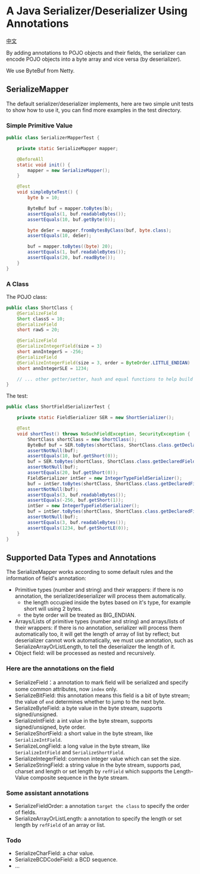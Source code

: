 # A Java Serializer/Deserializer Using Annotations

[中文](https://github.com/novrain/bytes-pojo-serializer/blob/master/README_zh.md)

By adding annotations to POJO objects and their fields, the serializer can encode POJO objects into a byte array and vice versa (by deserializer).

We use ByteBuf from Netty.

## SerializeMapper

The default serializer/deserializer implements, here are two simple unit tests to show how to use it, you can find more examples in the test directory.

### Simple Primitive Value

```Java
public class SerializerMapperTest {

    private static SerializeMapper mapper;

    @BeforeAll
    static void init() {
        mapper = new SerializeMapper();
    }

    @Test
    void simpleByteTest() {
        byte b = 10;

        ByteBuf buf = mapper.toBytes(b);
        assertEquals(1, buf.readableBytes());
        assertEquals(10, buf.getByte(0));

        byte deSer = mapper.fromBytesByClass(buf, byte.class);
        assertEquals(10, deSer);

        buf = mapper.toBytes((byte) 20);
        assertEquals(1, buf.readableBytes());
        assertEquals(20, buf.readByte());
    }
}
```

### A Class

The POJO class:

```Java
public class ShortClass {
    @SerializeField
    Short classS = 10;
    @SerializeField
    short rawS = 20;

    @SerializeField
    @SerializeIntegerField(size = 3)
    short annIntegerS = -256;
    @SerializeField
    @SerializeIntegerField(size = 3, order = ByteOrder.LITTLE_ENDIAN)
    short annIntegerSLE = 1234;

    // ... other getter/setter, hash and equal functions to help build tests.
}
```

The test:

```Java
public class ShortFieldSerializerTest {

    private static FieldSerializer SER = new ShortSerializer();

    @Test
    void shortTest() throws NoSuchFieldException, SecurityException {
        ShortClass shortClass = new ShortClass();
        ByteBuf buf = SER.toBytes(shortClass, ShortClass.class.getDeclaredField("classS"));
        assertNotNull(buf);
        assertEquals(10, buf.getShort(0));
        buf = SER.toBytes(shortClass, ShortClass.class.getDeclaredField("rawS"));
        assertNotNull(buf);
        assertEquals(20, buf.getShort(0));
        FieldSerializer intSer = new IntegerTypeFieldSerializer();
        buf = intSer.toBytes(shortClass, ShortClass.class.getDeclaredField("annIntegerS"));
        assertNotNull(buf);
        assertEquals(3, buf.readableBytes());
        assertEquals(-256, buf.getShort(1));
        intSer = new IntegerTypeFieldSerializer();
        buf = intSer.toBytes(shortClass, ShortClass.class.getDeclaredField("annIntegerSLE"));
        assertNotNull(buf);
        assertEquals(3, buf.readableBytes());
        assertEquals(1234, buf.getShortLE(0));
    }
}
```

## Supported Data Types and Annotations

The SerializeMapper works according to some default rules and the information of field's annotation:

* Primitive types (number and string) and their wrappers: if there is no annotation, the serializer/deserializer will process them automatically.
  * the length occupied inside the bytes based on it's type, for example short will using 2 bytes.
  * the byte order will be treated as BIG_ENDIAN.
* Arrays/Lists of primitive types (number and string) and arrays/lists of their wrappers: if there is no annotation, serializer will process them automatically too, it will get the length of array of list by reflect; but deserializer cannot work automatically, we must use annotation, such as SerializeArrayOrListLength, to tell the deserializer the length of it.
* Object field: will be processed as nested and recursively.

### Here are the annotations on the field

* SerializeField：a annotation to mark field will be serialized and specify some common attributes, now ```index``` only.
* SerializeBitField: this annotation means this field is a bit of byte stream; the value of ```end``` determines whether to jump to the next byte.
* SerializeByteField: a byte value in the byte stream, supports signed/unsigned.
* SerializeIntField: a int value in the byte stream, supports signed/unsigned, byte order.
* SerializeShortField: a short value in the byte stream, like ```SerializeIntField```.
* SerializeLongField: a long value in the byte stream, like ```SerializeIntField``` and ```SerializeShortField```.
* SerializeIntegerField: common integer value which can set the size.
* SerializeStringField: a string value in the byte stream, supports pad, charset and length or set length by ```refField``` which supports the Length-Value composite sequence in the byte stream.

### Some assistant annotations

* SerializeFieldOrder: a annotation ```target the class``` to specify the order of fields.
* SerializeArrayOrListLength: a annotation to specify the length or set length by ```refField``` of an array or list.

### Todo

* SerializeCharField: a char value.
* SerializeBCDCodeField: a BCD sequence.
* ...
